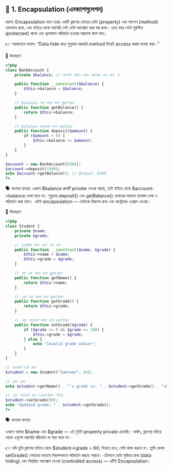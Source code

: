 ## 🧩 1. Encapsulation (এনক্যাপসুলেশন)

ধারণা:
Encapsulation মানে হচ্ছে একটি ক্লাসের ভেতরে ডেটা (property) এবং ফাংশন (method) একসাথে রাখা, এবং বাইরে থেকে সরাসরি সেই ডেটা অ্যাক্সেস করা বন্ধ রাখা।
এতে করে ডেটা সুরক্ষিত (protected) থাকে এবং ভুলভাবে পরিবর্তন হওয়ার সম্ভাবনা কমে যায়।

👉 সহজভাবে বললে:
“Data hide করে শুধুমাত্র দরকারি method দিয়েই access করার ব্যবস্থা করা।”

🔹 উদাহরণ:

```php
<?php
class BankAccount {
    private $balance; // সরাসরি বাইরে থেকে অ্যাক্সেস করা যাবে না

    public function __construct($balance) {
        $this->balance = $balance;
    }

    // balance বের করার জন্য getter
    public function getBalance() {
        return $this->balance;
    }

    // balance বাড়ানোর জন্য setter
    public function deposit($amount) {
        if ($amount > 0) {
            $this->balance += $amount;
        }
    }
}

$account = new BankAccount(5000);
$account->deposit(1500);
echo $account->getBalance(); // Output: 6500
?>

```

🗣️ বাংলায় ব্যাখ্যা:
এখানে $balance প্রপার্টি private দেওয়া আছে, তাই বাইরে থেকে $account->balance লেখা যাবে না।
শুধুমাত্র deposit() এবং getBalance() মেথডের মাধ্যমে ব্যালান্স দেখা ও পরিবর্তন করা যাবে।
এটাই encapsulation — ডেটাকে নিরাপদ রাখা এবং কন্ট্রোলড এক্সেস দেওয়া।

🔹 উদাহরণ:


```php
<?php
class Student {
    private $name;
    private $grade;

    // কনস্ট্রাক্টর দিয়ে ডেটা সেট করা
    public function __construct($name, $grade) {
        $this->name = $name;
        $this->grade = $grade;
    }

    // নাম বের করার জন্য getter
    public function getName() {
        return $this->name;
    }

    // গ্রেড বের করার জন্য getter
    public function getGrade() {
        return $this->grade;
    }

    // গ্রেড আপডেট করার জন্য setter
    public function setGrade($grade) {
        if ($grade >= 0 && $grade <= 100) {
            $this->grade = $grade;
        } else {
            echo "Invalid grade value!";
        }
    }
}

// অবজেক্ট তৈরি করা
$student = new Student("Samreen", 85);

// গ্রেড দেখা
echo $student->getName() . "'s grade is: " . $student->getGrade() . "<br>";

// গ্রেড আপডেট করা (setter দিয়ে)
$student->setGrade(90);
echo "Updated grade: " . $student->getGrade();
?>

```

🗣️ বাংলায় ব্যাখ্যা:

এখানে আমরা $name এবং $grade — এই দুইটা property private রেখেছি।
অর্থাৎ, ক্লাসের বাইরে থেকে এগুলো সরাসরি পরিবর্তন বা পড়া যাবে না।

👉 যদি তুমি ক্লাসের বাইরে থেকে $student->grade = 60; লিখতে চাও, সেটা কাজ করবে না।
তুমি কেবল setGrade() মেথডের মাধ্যমে নিরাপদভাবে পরিবর্তন করতে পারবে।
এইভাবে ডেটা লুকিয়ে রাখা (data hiding) এবং নিয়ন্ত্রিত অ্যাক্সেস দেওয়া (controlled access) — এটিই Encapsulation।


